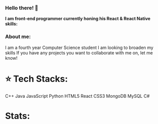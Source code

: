 ### Hello there! 👋

<!--
**MKD-hub/MKD-hub** is a ✨ _special_ ✨ repository because its `README.md` (this file) appears on your GitHub profile.

Here are some ideas to get you started:

- 🔭 I’m currently working on ...
- 🌱 I’m currently learning ...
- 👯 I’m looking to collaborate on ...
- 🤔 I’m looking for help with ...
- 💬 Ask me about ...
- 📫 How to reach me: ...
- 😄 Pronouns: ...
- ⚡ Fun fact: ...
-->

**I am front-end programmer currently honing his React & React Native skills:**

### About me:
I am a fourth year Computer Science student
I am looking to broaden my skills 
If you have any projects you want to collaborate with me on, let me know!

# ⭐ Tech Stacks:
 C++ Java JavaScript Python HTML5 React CSS3 MongoDB MySQL C#
# Stats:
